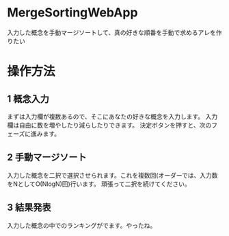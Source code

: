 # MergeSortingWebApp
入力した概念を手動マージソートして、真の好きな順番を手動で求めるアレを作りたい

# 操作方法
## 1 概念入力
まずは入力欄が複数あるので、そこにあなたの好きな概念を入力します。
入力欄は自由に数を増やしたり減らしたりできます。
決定ボタンを押すと、次のフェーズに進みます。

## 2 手動マージソート
入力した概念を二択で選択させられます。これを複数回(オーダーでは、入力数をNとしてO(NlogN)回)行います。
頑張って二択を続けてください。

## 3 結果発表
入力した概念の中でのランキングがでます。やったね。

